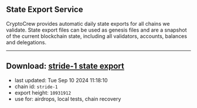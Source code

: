 ## State Export Service
CryptoCrew provides automatic daily state exports for all chains we validate. State export files can be used as genesis files and are a snapshot of the current blockchain state, including all validators, accounts, balances and delegations.

---
**Download: [stride-1 state export](https://dl-eu2.ccvalidators.com/SERVICE/stride/stride-1_export_10931912.json)**
---

- last updated: Tue Sep 10 2024 11:18:10
- chain id: `stride-1`
- export height: `10931912`
- use for: airdrops, local tests, chain recovery
